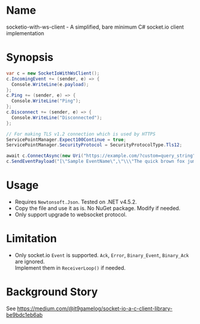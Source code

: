 Name
===========

socketio-with-ws-client - A simplified, bare minimum C# socket.io client implementation

Synopsis
========

```csharp
var c = new SocketIoWithWsClient();
c.IncomingEvent += (sender, e) => {
  Console.WriteLine(e.payload);
};
c.Ping += (sender, e) => {
  Console.WriteLine("Ping");
};
c.Disconnect += (sender, e) => {
  Console.WriteLine("Disconnected");
};

// For making TLS v1.2 connection which is used by HTTPS
ServicePointManager.Expect100Continue = true;
ServicePointManager.SecurityProtocol = SecurityProtocolType.Tls12;

await c.ConnectAsync(new Uri("https://example.com/?custom=query_string"));
c.SendEventPayload("[\"Sample EventName\",\"\\\"The quick brown fox jumps over the lazy dog\\\"\"]");
```

Usage
=====

* Requires `Newtonsoft.Json`. Tested on .NET v4.5.2.
* Copy the file and use it as is. No NuGet package. Modify if needed.
* Only support upgrade to websocket protocol.

Limitation
==========

* Only socket.io `Event` is supported. `Ack`, `Error`, `Binary_Event`, `Binary_Ack` are ignored. <br>
  Implement them in `ReceiverLoop()` if needed.

Background Story
================

See https://medium.com/@it9gamelog/socket-io-a-c-client-library-be9bdc1eb6ab

